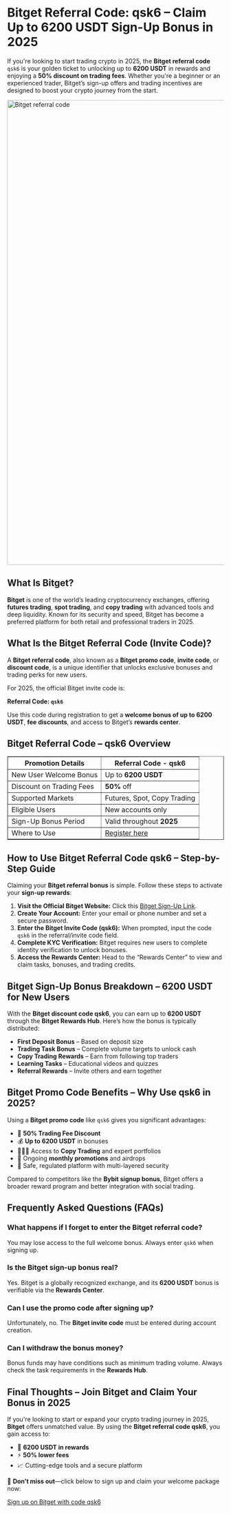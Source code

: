 <h1>Bitget Referral Code: qsk6 – Claim Up to 6200 USDT Sign-Up Bonus in 2025</h1>
</header>
<section>
<p>If you're looking to start trading crypto in 2025, the <strong>Bitget referral code</strong> <code>qsk6</code> is your golden ticket to unlocking up to <strong>6200 USDT</strong> in rewards and enjoying a <strong>50% discount on trading fees</strong>. Whether you're a beginner or an experienced trader, Bitget’s sign-up offers and trading incentives are designed to boost your crypto journey from the start.</p>

<img src="https://images.mirror-media.xyz/publication-images/SbHCdHzkBYv30lb6BB8o8.png" alt="Bitget referral code" width="1080">
</section>
<section>
<h2>What Is Bitget?</h2>
<p><strong>Bitget</strong> is one of the world’s leading cryptocurrency exchanges, offering <strong>futures trading</strong>, <strong>spot trading</strong>, and <strong>copy trading</strong> with advanced tools and deep liquidity. Known for its security and speed, Bitget has become a preferred platform for both retail and professional traders in 2025.</p>
</section>
<section>
<h2>What Is the Bitget Referral Code (Invite Code)?</h2>
<p>A <strong>Bitget referral code</strong>, also known as a <strong>Bitget promo code</strong>, <strong>invite code</strong>, or <strong>discount code</strong>, is a unique identifier that unlocks exclusive bonuses and trading perks for new users.</p>
<p>For 2025, the official Bitget invite code is:</p>
<p><strong>Referral Code: <code>qsk6</code></strong></p>
<p>Use this code during registration to get a <strong>welcome bonus of up to 6200 USDT</strong>, <strong>fee discounts</strong>, and access to Bitget’s <strong>rewards center</strong>.</p>
</section>
<section>
<h2>Bitget Referral Code – qsk6 Overview</h2>
<table border="1">
<tr>
<th>Promotion Details</th>
<th>Referral Code - qsk6</th>
</tr>
<tr>
<td>New User Welcome Bonus</td>
<td>Up to <strong>6200 USDT</strong></td>
</tr>
<tr>
<td>Discount on Trading Fees</td>
<td><strong>50%</strong> off</td>
</tr>
<tr>
<td>Supported Markets</td>
<td>Futures, Spot, Copy Trading</td>
</tr>
<tr>
<td>Eligible Users</td>
<td>New accounts only</td>
</tr>
<tr>
<td>Sign-Up Bonus Period</td>
<td>Valid throughout <strong>2025</strong></td>
</tr>
<tr>
<td>Where to Use</td>
<td><a href="https://partner.bitget.com/bg/LP3S5U">Register here</a></td>
</tr>
</table>
</section>
<section>
<h2>How to Use Bitget Referral Code qsk6 – Step-by-Step Guide</h2>
<p>Claiming your <strong>Bitget referral bonus</strong> is simple. Follow these steps to activate your <strong>sign-up rewards</strong>:</p>
<ol>
<li><strong>Visit the Official Bitget Website:</strong> Click this <a href="https://partner.bitget.com/bg/LP3S5U">Bitget Sign-Up Link</a>.</li>
<li><strong>Create Your Account:</strong> Enter your email or phone number and set a secure password.</li>
<li><strong>Enter the Bitget Invite Code (qsk6):</strong> When prompted, input the code <code>qsk6</code> in the referral/invite code field.</li>
<li><strong>Complete KYC Verification:</strong> Bitget requires new users to complete identity verification to unlock bonuses.</li>
<li><strong>Access the Rewards Center:</strong> Head to the “Rewards Center” to view and claim tasks, bonuses, and trading credits.</li>
</ol>
</section>
<section>
<h2>Bitget Sign-Up Bonus Breakdown – 6200 USDT for New Users</h2>
<p>With the <strong>Bitget discount code qsk6</strong>, you can earn up to <strong>6200 USDT</strong> through the <strong>Bitget Rewards Hub</strong>. Here’s how the bonus is typically distributed:</p>
<ul>
<li><strong>First Deposit Bonus</strong> – Based on deposit size</li>
<li><strong>Trading Task Bonus</strong> – Complete volume targets to unlock cash</li>
<li><strong>Copy Trading Rewards</strong> – Earn from following top traders</li>
<li><strong>Learning Tasks</strong> – Educational videos and quizzes</li>
<li><strong>Referral Rewards</strong> – Invite others and earn together</li>
</ul>
</section>
<section>
<h2>Bitget Promo Code Benefits – Why Use qsk6 in 2025?</h2>
<p>Using a <strong>Bitget promo code</strong> like <code>qsk6</code> gives you significant advantages:</p>
<ul>
<li>🚀 <strong>50% Trading Fee Discount</strong></li>
<li>💰 <strong>Up to 6200 USDT</strong> in bonuses</li>
<li>🧑‍🤝‍🧑 Access to <strong>Copy Trading</strong> and expert portfolios</li>
<li>🎁 Ongoing <strong>monthly promotions</strong> and airdrops</li>
<li>🔐 Safe, regulated platform with multi-layered security</li>
</ul>
<p>Compared to competitors like the <strong>Bybit signup bonus</strong>, Bitget offers a broader reward program and better integration with social trading.</p>
</section>
<section>
<h2>Frequently Asked Questions (FAQs)</h2>
<h3>What happens if I forget to enter the Bitget referral code?</h3>
<p>You may lose access to the full welcome bonus. Always enter <code>qsk6</code> when signing up.</p>
<h3>Is the Bitget sign-up bonus real?</h3>
<p>Yes. Bitget is a globally recognized exchange, and its <strong>6200 USDT</strong> bonus is verifiable via the <strong>Rewards Center</strong>.</p>
<h3>Can I use the promo code after signing up?</h3>
<p>Unfortunately, no. The <strong>Bitget invite code</strong> must be entered during account creation.</p>
<h3>Can I withdraw the bonus money?</h3>
<p>Bonus funds may have conditions such as minimum trading volume. Always check the task requirements in the <strong>Rewards Hub</strong>.</p>
</section>
<section>
<h2>Final Thoughts – Join Bitget and Claim Your Bonus in 2025</h2>
<p>If you're looking to start or expand your crypto trading journey in 2025, <strong>Bitget</strong> offers unmatched value. By using the <strong>Bitget referral code qsk6</strong>, you gain access to:</p>
<ul>
<li>💸 <strong>6200 USDT in rewards</strong></li>
<li>⚡ <strong>50% lower fees</strong></li>
<li>📈 Cutting-edge tools and a secure platform</li>
</ul>
<p>🎯 <strong>Don’t miss out</strong>—click below to sign up and claim your welcome package now:</p>
<p><a href="https://partner.bitget.com/bg/LP3S5U">Sign up on Bitget with code qsk6</a></p>
</section>
</body>
</html>
